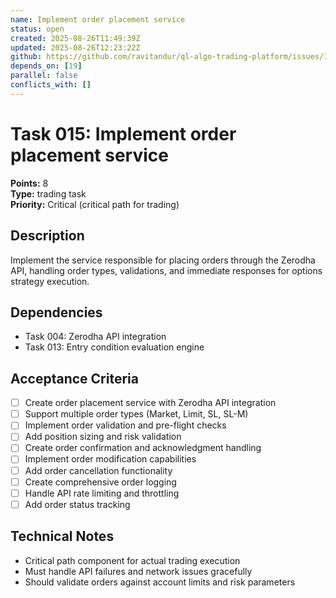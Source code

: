 ```yaml
---
name: Implement order placement service
status: open
created: 2025-08-26T11:49:39Z
updated: 2025-08-26T12:23:22Z
github: https://github.com/ravitandur/ql-algo-trading-platform/issues/19
depends_on: [19]
parallel: false
conflicts_with: []
---
```


# Task 015: Implement order placement service

**Points:** 8  
**Type:** trading task  
**Priority:** Critical (critical path for trading)

## Description
Implement the service responsible for placing orders through the Zerodha API, handling order types, validations, and immediate responses for options strategy execution.

## Dependencies
- Task 004: Zerodha API integration
- Task 013: Entry condition evaluation engine

## Acceptance Criteria
- [ ] Create order placement service with Zerodha API integration
- [ ] Support multiple order types (Market, Limit, SL, SL-M)
- [ ] Implement order validation and pre-flight checks
- [ ] Add position sizing and risk validation
- [ ] Create order confirmation and acknowledgment handling
- [ ] Implement order modification capabilities
- [ ] Add order cancellation functionality
- [ ] Create comprehensive order logging
- [ ] Handle API rate limiting and throttling
- [ ] Add order status tracking

## Technical Notes
- Critical path component for actual trading execution
- Must handle API failures and network issues gracefully
- Should validate orders against account limits and risk parameters
